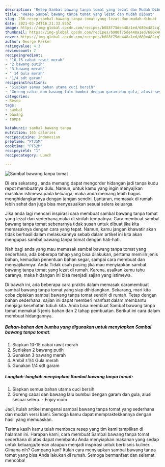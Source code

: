 ```yaml
---
description: "Resep Sambal bawang tanpa tomat yang lezat dan Mudah Dibuat"
title: "Resep Sambal bawang tanpa tomat yang lezat dan Mudah Dibuat"
slug: 236-resep-sambal-bawang-tanpa-tomat-yang-lezat-dan-mudah-dibuat
date: 2021-03-24T16:21:33.835Z
image: https://img-global.cpcdn.com/recipes/b088f75de448a1ed/680x482cq70/sambal-bawang-tanpa-tomat-foto-resep-utama.jpg
thumbnail: https://img-global.cpcdn.com/recipes/b088f75de448a1ed/680x482cq70/sambal-bawang-tanpa-tomat-foto-resep-utama.jpg
cover: https://img-global.cpcdn.com/recipes/b088f75de448a1ed/680x482cq70/sambal-bawang-tanpa-tomat-foto-resep-utama.jpg
author: George Parker
ratingvalue: 4.3
reviewcount: 7
recipeingredient:
- "10-15 cabai rawit merah"
- "2 bawang putih"
- "3 bawang merah"
- " 14 Gula merah"
- "1/4 sdt garam"
recipeinstructions:
- "Siapkan semua bahan utama cuci bersih"
- "Goreng cabai dan bawang lalu bumbui dengan garam dan gula, alusi sesuai selera.  Enjoy mom"
categories:
- Resep
tags:
- sambal
- bawang
- tanpa

katakunci: sambal bawang tanpa 
nutrition: 165 calories
recipecuisine: Indonesian
preptime: "PT35M"
cooktime: "PT52M"
recipeyield: "1"
recipecategory: Lunch

---
```



![Sambal bawang tanpa tomat](https://img-global.cpcdn.com/recipes/b088f75de448a1ed/680x482cq70/sambal-bawang-tanpa-tomat-foto-resep-utama.jpg)

Di era  sekarang , anda memang dapat mengorder hidangan jadi tanpa kudu repot membuatnya dulu. Namun, untuk kamu yang ingin menyajikan masakan istimewa pada keluarga, maka anda memang lebih bagus menghidangkannya dengan tangan sendiri. Lantaran, memasak di rumah lebih sehat dan juga bisa menyesuaikan sesuai selera keluarga.

Jika anda lagi mencari inspirasi cara membuat sambal bawang tanpa tomat yang lezat dan sederhana,maka di sinilah tempatnya. Cara membuat sambal bawang tanpa tomat  sebenarnya tidak susah untuk dibuat jika kita memasaknya dengan cara yang tepat. Namun, kamu jangan khawatir akan tidak berhasil dalam melakukannya 
sebab dalam artikel ini kita akan mengupas sambal bawang tanpa tomat dengan hati-hati.  



Nah bagi anda yang mau memasak sambal bawang tanpa tomat yang sederhana, ada beberapa tahap yang bisa dilakukan, pertama memilih jenis bahan, kemudian penentuan bahan segar, sampai cara membuat dan menyajikannya. Anda Tidak usah pusing jika mau menyiapkan sambal bawang tanpa tomat yang lezat di rumah. Karena, asalkan kamu  tahu caranya, maka hidangan ini bisa menjadi sajian yang istimewa.

Di bawah ini, ada beberapa cara praktis  dalam memasak caramembuat sambal bawang tanpa tomat yang siap dihidangkan. Sekarang, mari kita coba ciptakan sambal bawang tanpa tomat sendiri di rumah. Tetap dengan bahan sederhana, sajian ini dapat memberi manfaat dalam membantu menjaga kesehatan tubuh kita. Anda bisa membuat Sambal bawang tanpa tomat memakai 5 jenis bahan dan 2 tahap pembuatan. Berikut ini cara dalam membuat hidangannya.

<!--inarticleads1-->

##### Bahan-bahan dan bumbu yang digunakan untuk menyiapkan Sambal bawang tanpa tomat:

1. Siapkan 10-15 cabai rawit merah
1. Sediakan 2 bawang putih
1. Gunakan 3 bawang merah
1. Ambil  ±1/4 Gula merah
1. Gunakan 1/4 sdt garam




<!--inarticleads2-->

##### Langkah-langkah menyiapkan Sambal bawang tanpa tomat:

1. Siapkan semua bahan utama cuci bersih
1. Goreng cabai dan bawang lalu bumbui dengan garam dan gula, alusi sesuai selera.  - Enjoy mom




Jadi, itulah artikel mengenai  sambal bawang tanpa tomat  yang sederhana dan mudah versi kami. Semoga kamu dapat mempraktekkannya dengan hasil yang memuaskan. 

Terima kasih kamu telah membaca resep yang tim kami tampilkan di halaman ini. Harapan kami, cara membuat  Sambal bawang tanpa tomat sederhana di atas dapat membantu Anda menyiapkan makanan yang sedap untuk keluarga/teman ataupun menjadi inspirasi untuk berbisnis kuliner. Gimana nih? Gampang kan? Itulah cara menyiapkan sambal bawang tanpa tomat yang bisa Anda lakukan di rumah. Semoga bermanfaat dan selamat mencoba!

